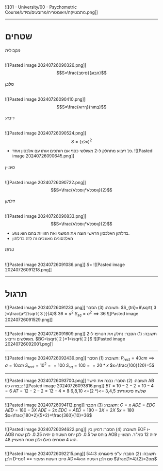 ![[01 - University/00 - Psychometric Course/מתמטיקה/גיאומטריה/מרובעים/מידע.png]]
***
# שטחים
###### מקבילית
![[Pasted image 20240726090326.png]]
$$S=\frac{סיסב}{הבוג}$$
###### מלבן
![[Pasted image 20240726090410.png]]
$$S=\frac{ךרוא}{בחור}$$
###### ריבוע
![[Pasted image 20240726090524.png]]
$$S=(עלצ)^2$$
* כל ריבוע מתחלק ל-2 משולשי כסף אם חותכים אותו עם אלכסון אחד. ![[Pasted image 20240726090645.png]]
###### מעויין
![[Pasted image 20240726090722.png]]
$$S=\frac{ןוסכלא*ןוסכלא}{2}$$
###### דלתון
![[Pasted image 20240726090833.png]]
$$S=\frac{ןוסכלא*ןוסכלא}{2}$$
* בדלתון האלכסון הראשי חוצה את המשני ואת הזוויות בהם הוא נוגע.
* האלכסונים מאונכים זה לזה בדלתון

###### טרפז
![[Pasted image 20240726091036.png]]
$S=$ ![[Pasted image 20240726091218.png]]
***
# תרגול
![[Pasted image 20240726091233.png]]
תשובה: (3)
הסבר:
$S_{tri}=9\sqrt{ 3 }=\frac{a^2\sqrt{ 3 }}{4}$
$36=a^2$
$S_{sq}=a^2\implies36$
![[Pasted image 20240726091529.png]]
***
![[Pasted image 20240726091609.png]]
תשובה: (1)
הסבר: נחלק את הטרפז ל-2 משולשים וריבוע. 
$BC=\sqrt{ 2 }*1=\sqrt{ 2 }$
![[Pasted image 20240726092001.png]]
***
![[Pasted image 20240726092439.png]]
תשובה: (1)
הסבר:
$P_{rect}=40cm\implies a=10cm$
$S_{rect}=10^2==100$
$S_{sq}=100==20*x$
$x=\frac{100}{20}=5$
***
![[Pasted image 20240726093700.png]]
תשובה: (2)
הסבר:
נבנה את הישר AB בצורה כזו:
![[Pasted image 20240726093816.png]]
$BT=10-2-2=10-4=6$
$AT=12-2-2=12-4=8$
שלשה פיטגורית: 3,4,5 =>(* 2)=> 6,8,10 
***
![[Pasted image 20240726094112.png]]
תשובה: (3)
הסבר:
$C=x$
$ADE=EDC$
$AED=180-3X$
$ADE=2x$
$EDC=AED=180-3X=2X$
$5x=180$
$x=\frac{180*2}{5*2}=\frac{360}{10}=36$
***
![[Pasted image 20240726094622.png]]
תשובה: (4)
הסבר:
דמיון בין EOF ו-AOB ביחס של 0.5.
לכן יחס השטחים יהיה 0.25.
לכן שטח AOB יהיה 12 סמ"ר.
המעויין הוא 4 שטחים כאלו ולכן שטח המעויין 48.
***
![[Pasted image 20240726092215.png]]
תשובה: (2)
הסבר:
ע"פ פיטגורס: 5:4:3
ולכן D-סיום השטח האפור == 1סמ
AD=4סמ
ולכן השטח הוא $\frac{1*4}{2}=2מס$
***
